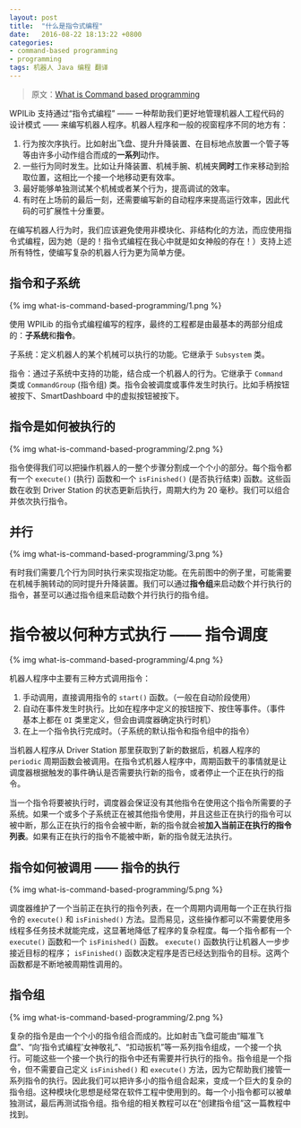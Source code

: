 ```yaml
---		
layout: post		
title:  "什么是指令式编程"		
date:   2016-08-22 18:13:22 +0800		
categories:
- command-based programming
- programming
tags: 机器人 Java 编程 翻译
---
```


> 原文：[What is Command based programming](http://wpilib.screenstepslive.com/s/4485/m/13809/l/599732-what-is-command-based-programming)

WPILib 支持通过“指令式编程” —— 一种帮助我们更好地管理机器人工程代码的设计模式 —— 来编写机器人程序。机器人程序和一般的视窗程序不同的地方有：

1. 行为按次序执行。比如射出飞盘、提升升降装置、在目标地点放置一个管子等等由许多小动作组合而成的**一系列**动作。
2. 一些行为同时发生。比如让升降装置、机械手腕、机械夹**同时**工作来移动到拾取位置，这相比一个接一个地移动更有效率。
3. 最好能够单独测试某个机械或者某个行为，提高调试的效率。
4. 有时在上场前的最后一刻，还需要编写新的自动程序来提高运行效率，因此代码的可扩展性十分重要。

在编写机器人行为时，我们应该避免使用非模块化、非结构化的方法，而应使用指令式编程，因为她（是的！指令式编程在我心中就是如女神般的存在！）支持上述所有特性，使编写复杂的机器人行为更为简单方便。

## 指令和子系统

{% img what-is-command-based-programming/1.png %}

使用 WPILib 的指令式编程编写的程序，最终的工程都是由最基本的两部分组成的：**子系统**和**指令**。

子系统：定义机器人的某个机械可以执行的功能。它继承于 `Subsystem` 类。

指令：通过子系统中支持的功能，结合成一个机器人的行为。它继承于 `Command` 类或 `CommandGroup` (指令组) 类。指令会被调度或事件发生时执行。比如手柄按钮被按下、SmartDashboard 中的虚拟按钮被按下。

## 指令是如何被执行的

{% img what-is-command-based-programming/2.png %}

指令使得我们可以把操作机器人的一整个步骤分割成一个个小的部分。每个指令都有一个 `execute()` (执行) 函数和一个 `isFinished()` (是否执行结束) 函数。这些函数在收到 Driver Station 的状态更新后执行，周期大约为 20 毫秒。我们可以组合并依次执行指令。

## 并行

{% img what-is-command-based-programming/3.png %}

有时我们需要几个行为同时执行来实现指定功能。在先前图中的例子里，可能需要在机械手腕转动的同时提升升降装置。我们可以通过**指令组**来启动数个并行执行的指令，甚至可以通过指令组来启动数个并行执行的指令组。

# 指令被以何种方式执行 —— 指令调度

{% img what-is-command-based-programming/4.png %}

机器人程序中主要有三种方式调用指令：

1. 手动调用，直接调用指令的 `start()` 函数。（一般在自动阶段使用）
2. 自动在事件发生时执行。比如在程序中定义的按钮按下、按住等事件。（事件基本上都在 `OI` 类里定义，但会由调度器确定执行时机）
3. 在上一个指令执行完成时。（子系统的默认指令和指令组中的指令）

当机器人程序从 Driver Station 那里获取到了新的数据后，机器人程序的 `periodic` 周期函数会被调用。在指令式机器人程序中，周期函数干的事情就是让调度器根据触发的事件确认是否需要执行新的指令，或者停止一个正在执行的指令。

当一个指令将要被执行时，调度器会保证没有其他指令在使用这个指令所需要的子系统。如果一个或多个子系统正在被其他指令使用，并且这些正在执行的指令可以被中断，那么正在执行的指令会被中断，新的指令就会被**加入当前正在执行的指令列表**。如果有正在执行的指令不能被中断，新的指令就无法执行。

## 指令如何被调用 —— 指令的执行

{% img what-is-command-based-programming/5.png %}

调度器维护了一个当前正在执行的指令列表，在一个周期内调用每一个正在执行指令的 `execute()` 和 `isFinished()` 方法。显而易见，这些操作都可以不需要使用多线程多任务技术就能完成，这显著地降低了程序的复杂程度。每一个指令都有一个 `execute()` 函数和一个 `isFinished()` 函数。 `execute()` 函数执行让机器人一步步接近目标的程序； `isFinished()` 函数决定程序是否已经达到指令的目标。这两个函数都是不断地被周期性调用的。

## 指令组

{% img what-is-command-based-programming/2.png %}

复杂的指令是由一个个小的指令组合而成的。比如射击飞盘可能由“瞄准飞盘”、“向‘指令式编程’女神敬礼”、“扣动扳机”等一系列指令组成，一个接一个执行。可能这些一个接一个执行的指令中还有需要并行执行的指令。指令组是一个指令，但不需要自己定义 `isFinished()` 和 `execute()` 方法，因为它帮助我们接管一系列指令的执行。因此我们可以把许多小的指令组合起来，变成一个巨大的复杂的指令组。这种模块化思想是经常在软件工程中使用到的。每一个小指令都可以被单独测试，最后再测试指令组。指令组的相关教程可以在“创建指令组”这一篇教程中找到。
